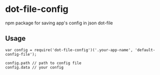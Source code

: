 # dot-file-config

npm package for saving app's config in json dot-file

## Usage

```
var config = require('dot-file-config')('.your-app-name', 'default-config-file');

config.path // path to config file
config.data // your config
```
